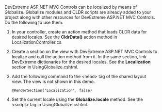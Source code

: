 DevExtreme ASP.NET MVC Controls can be localized by means of Globalize. Globalize modules and CLDR scripts are already added to your project along with other resources for DevExtreme ASP.NET MVC Controls. Do the following to use them:  

1. In your controller, create an action method that loads CLDR data for desired locales. See the **CldrData()** action method in LocalizationController.cs.
2. Create a section on the view with DevExtreme ASP.NET MVC Controls to localize and call the action method from it. In the same section, link DevExtreme dictionaries for the desired locales. See the **Localization** section in UsingGlobalize.cshtml.
3. Add the following command to the <head\> tag of the shared layout view. The view is not shown in this demo.  

    `@RenderSection('Localization', false)`

4. Set the current locale using the **Globalize.locale** method. See the <script\> tag in UsingGlobalize.cshtml.